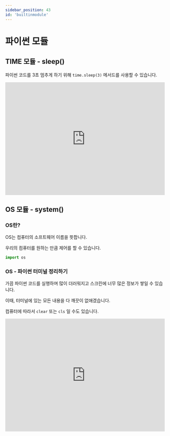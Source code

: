 ```yaml
---
sidebar_position: 43
id: 'builtinmodule'
---
```


# 파이썬 모듈

## TIME 모듈 - sleep()

파이썬 코드를 3초 멈추게 하기 위해 `time.sleep(3)` 메서드를 사용할 수 있습니다.

<iframe src="https://trinket.io/embed/python3/cf2c9fad50" width="100%" height="356" frameborder="0" marginwidth="0" marginheight="0" allowfullscreen></iframe>

## OS 모듈 - system()

### OS란?

OS는 컴퓨터의 소프트웨어 이름을 뜻합니다.

우리의 컴퓨터를 원하는 만큼 제어를 할 수 있습니다.

```py
import os
```

### OS - 파이썬 터미널 정리하기

가끔 파이썬 코드를 실행하며 많이 더러워지고 스크린에 너무 많은 정보가 쌓일 수 있습니다.

이때, 터미널에 있는 모든 내용을 다 깨끗이 없애겠습니다.

컴퓨터에 따라서 `clear` 또는 `cls` 일 수도 있습니다.

<iframe src="https://trinket.io/embed/python3/63f69099ff" width="100%" height="356" frameborder="0" marginwidth="0" marginheight="0" allowfullscreen></iframe>
